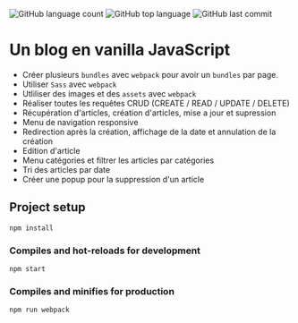 ![GitHub language count](https://img.shields.io/github/languages/count/sandix34/VanillaJs-Blog)
![GitHub top language](https://img.shields.io/github/languages/top/sandix34/VanillaJs-Blog)
![GitHub last commit](https://img.shields.io/github/last-commit/sandix34/VanillaJs-Blog)
# Un blog en vanilla JavaScript
- Créer plusieurs `bundles` avec `webpack` pour avoir un `bundles` par page.
- Utiliser `Sass` avec `webpack`
- Utliliser des images et des `assets` avec `webpack`
- Réaliser toutes les requêtes CRUD (CREATE / READ / UPDATE / DELETE)
- Récupération d'articles, création d'articles, mise a jour et supression
- Menu de navigation responsive
- Redirection après la création, affichage de la date et annulation de la création
- Edition d'article
- Menu catégories et filtrer les articles par catégories
- Tri des articles par date
- Créer une popup pour la suppression d'un article

## Project setup
```
npm install
```

### Compiles and hot-reloads for development
```
npm start
```

### Compiles and minifies for production
```
npm run webpack
